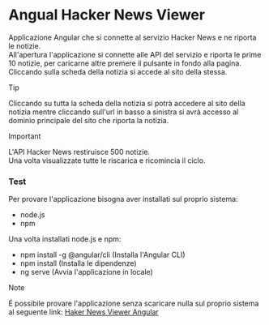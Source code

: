 # Angual Hacker News Viewer
Applicazione Angular che si connette al servizio Hacker News e ne riporta le notizie.<br>
All'apertura l'applicazione si connette alle API del servizio e riporta le prime 10 notizie, per caricarne altre premere il pulsante in fondo alla pagina.<br>
Cliccando sulla scheda della notizia si accede al sito della stessa.<br>

> [!TIP] 
> Cliccando su tutta la scheda della notizia si potrà accedere al sito della notizia mentre cliccando sull'url in basso a sinistra si avrà accesso al dominio principale del sito che riporta la notizia.<br>

> [!IMPORTANT]
> L'API Hacker News restiruisce 500 notizie. <br>
> Una volta visualizzate tutte le riscarica e ricomincia il ciclo.<br>

### Test
Per provare l'applicazione bisogna aver installati sul proprio sistema:
 - node.js
 - npm

Una volta installati node.js e npm:
 - npm install -g @angular/cli (Installa l'Angular CLI)
 - npm install (Installa le dipendenze)
 - ng serve (Avvia l'applicazione in locale)

 > [!NOTE]
 > É possibile provare l'applicazione senza scaricare nulla sul proprio sistema al seguente link: 
 > [Haker News Viewer Angular](https://hacker-news-viewer-angul-979f2.web.app)
